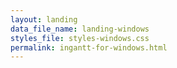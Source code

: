 ```yaml
---
layout: landing
data_file_name: landing-windows
styles_file: styles-windows.css
permalink: ingantt-for-windows.html
---
```

